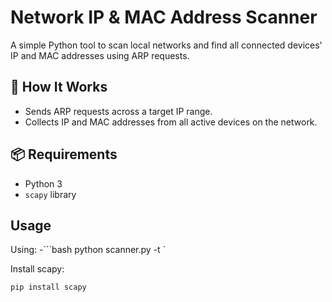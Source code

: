 # Network IP & MAC Address Scanner

A simple Python tool to scan local networks and find all connected devices' IP and MAC addresses using ARP requests.

## 🔧 How It Works
- Sends ARP requests across a target IP range.
- Collects IP and MAC addresses from all active devices on the network.

## 📦 Requirements
- Python 3
- `scapy` library

## Usage
Using:
-```bash
python scanner.py -t <target ip>`

Install scapy:
```bash
pip install scapy
